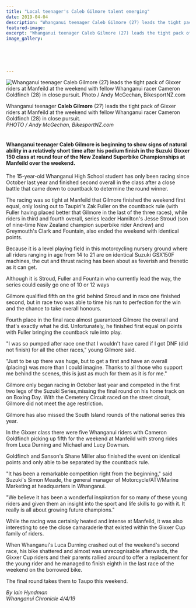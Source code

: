 ```yaml
---
title: "Local teenager's Caleb Gilmore talent emerging"
date: 2019-04-04
description: "Whanganui teenager Caleb Gilmore (27) leads the tight pack of Gixxer riders at Manfeild at the weekend..."
featured-image: 
excerpt: "Whanganui teenager Caleb Gilmore (27) leads the tight pack of Gixxer riders at Manfeild at the weekend with fellow Whanganui racer Cameron Goldfinch (28) in close pursuit."
image_gallery:
	
	
	
	
	
---
```


<p><span><img src="https://www.nzherald.co.nz/resizer/ZFWUN4N1gxrhnS2XqxjwP0XGjcQ=/620x349/smart/filters:quality(70)/arc-anglerfish-syd-prod-nzme.s3.amazonaws.com/public/Z362WOBACJAZXIJLLR6DAFP2AY.jpg" alt="Whanganui teenager Caleb Gilmore (27) leads the tight pack of Gixxer riders at Manfeild at the weekend with fellow Whanganui racer Cameron Goldfinch (28) in close pursuit. Photo / Andy McGechan, BikesportNZ.com" /></span></p>
<p><span>Whanganui teenager <strong>Caleb Gilmore</strong> (27) leads the tight pack of Gixxer riders at Manfeild at the weekend with fellow Whanganui racer Cameron Goldfinch (28) in close pursuit. <br /><em>PHOTO / Andy McGechan, BikesportNZ.com<br /><br /></em></span></p>
<h4 class="element element-paragraph">Whanganui teenager Caleb Gilmore is beginning to show signs of natural ability in a relatively short time after his podium finish in the Suzuki Gixxer 150 class at round four of the New Zealand Superbike Championships at Manfeild over the weekend.</h4>
<p class="element element-paragraph">The 15-year-old Whanganui High School student has only been racing since October last year and finished second overall in the class after a close battle that came down to countback to determine the round winner.</p>
<p class="element element-paragraph">The racing was so tight at Manfeild that Gilmore finished the weekend first equal, only losing out to Taupiri's Zak Fuller on the countback rule (with Fuller having placed better that Gilmore in the last of the three races), while riders in third and fourth overall, series leader Hamilton's Jesse Stroud (son of nine-time New Zealand champion superbike rider Andrew) and Greymouth's Clark and Fountain, also ended the weekend with identical points.</p>
<p class="element element-paragraph">Because it is a level playing field in this motorcycling nursery ground where all riders ranging in age from 14 to 21 are on identical Suzuki GSX150F machines, the cut and thrust racing has been about as feverish and frenetic as it can get.</p>
<p class="element element-paragraph">Although it is Stroud, Fuller and Fountain who currently lead the way, the series could easily go one of 10 or 12 ways</p>
<p class="element element-paragraph">Gilmore qualified fifth on the grid behind Stroud and in race one finished second, but in race two was able to time his run to perfection for the win and the chance to take overall honours.</p>
<p class="element element-paragraph">Fourth place in the final race almost guaranteed Gilmore the overall and that's exactly what he did. Unfortunately, he finished first equal on points with Fuller bringing the countback rule into play.</p>
<p class="element element-paragraph">"I was so pumped after race one that I wouldn't have cared if I got DNF (did not finish) for all the other races," young Gilmore said.</p>
<p class="element element-paragraph">"Just to be up there was huge, but to get a first and have an overall (placing) was more than I could imagine. Thanks to all those who support me behind the scenes, this is just as much for them as it is for me."</p>
<p class="element element-paragraph">Gilmore only began racing in October last year and competed in the first two legs of the Suzuki Series,missing the final round on his home track on on Boxing Day. With the Cemetery Circuit raced on the street circuit, Gilmore did not meet the age restriction.</p>
<p class="element element-paragraph">Gilmore has also missed the South Island rounds of the national series this year.</p>
<p class="element element-paragraph">In the Gixxer class there were five Whanganui riders with Cameron Goldfinch picking up fifth for the weekend at Manfeild with strong rides from Luca Durning and Michael and Lucy Dowman.</p>
<p class="element element-paragraph">Goldfinch and Sanson's Shane Miller also finished the event on identical points and only able to be separated by the countback rule.</p>
<p class="element element-paragraph">"It has been a remarkable competition right from the beginning," said Suzuki's Simon Meade, the general manager of Motorcycle/ATV/Marine Marketing at headquarters in Whanganui.</p>
<p class="element element-paragraph">"We believe it has been a wonderful inspiration for so many of these young riders and given them an insight into the sport and life skills to go with it. It really is all about growing future champions."</p>
<p class="element element-paragraph">While the racing was certainly heated and intense at Manfeild, it was also interesting to see the close camaraderie that existed within the Gixxer Cup family of riders.</p>
<p class="element element-paragraph">When Whanganui's Luca Durning crashed out of the weekend's second race, his bike shattered and almost was unrecognisable afterwards, the Gixxer Cup riders and their parents rallied around to offer a replacement for the young rider and he managed to finish eighth in the last race of the weekend on the borrowed bike.</p>
<p class="element element-paragraph">The final round takes them to Taupo this weekend.</p>
<p><span><em>By Iain Hyndman<br />Whanganui Chronicle 4/4/19</em></span></p>

